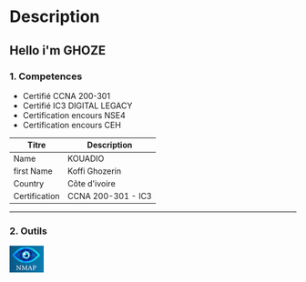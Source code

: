 # Description
## Hello i'm GHOZE  
  
### 1. Competences
 * Certifié CCNA 200-301  
 * Certifié IC3 DIGITAL LEGACY  
 * Certification encours NSE4  
 * Certification encours CEH  
  
|<div align="center">Titre</div> | <div align="center">Description</div>|  
|---|----------  
|Name | KOUADIO|  
|first Name | Koffi Ghozerin|  
| Country | Côte d'ivoire|  
| Certification | CCNA 200-301 -  IC3|  
--------------------------------------  
### 2. Outils  
  
![imag Nmap](https://github.com/Ghozen/Moussouris-Ghozen/blob/main/Imag/Capture%20d%E2%80%99%C3%A9cran_2025-03-04_12-52-59.png)
